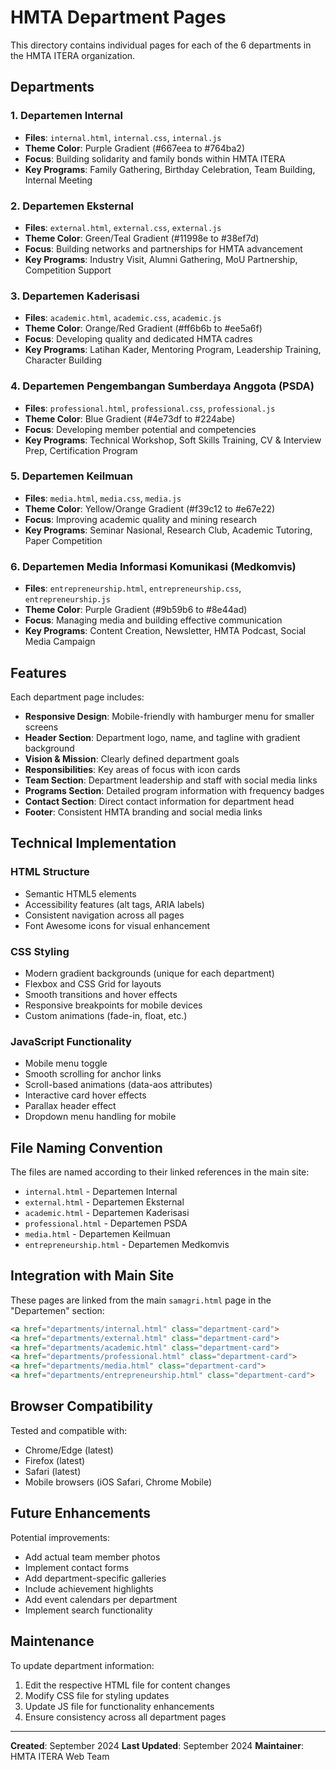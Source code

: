 # HMTA Department Pages

This directory contains individual pages for each of the 6 departments in the HMTA ITERA organization.

## Departments

### 1. Departemen Internal
- **Files**: `internal.html`, `internal.css`, `internal.js`
- **Theme Color**: Purple Gradient (#667eea to #764ba2)
- **Focus**: Building solidarity and family bonds within HMTA ITERA
- **Key Programs**: Family Gathering, Birthday Celebration, Team Building, Internal Meeting

### 2. Departemen Eksternal
- **Files**: `external.html`, `external.css`, `external.js`
- **Theme Color**: Green/Teal Gradient (#11998e to #38ef7d)
- **Focus**: Building networks and partnerships for HMTA advancement
- **Key Programs**: Industry Visit, Alumni Gathering, MoU Partnership, Competition Support

### 3. Departemen Kaderisasi
- **Files**: `academic.html`, `academic.css`, `academic.js`
- **Theme Color**: Orange/Red Gradient (#ff6b6b to #ee5a6f)
- **Focus**: Developing quality and dedicated HMTA cadres
- **Key Programs**: Latihan Kader, Mentoring Program, Leadership Training, Character Building

### 4. Departemen Pengembangan Sumberdaya Anggota (PSDA)
- **Files**: `professional.html`, `professional.css`, `professional.js`
- **Theme Color**: Blue Gradient (#4e73df to #224abe)
- **Focus**: Developing member potential and competencies
- **Key Programs**: Technical Workshop, Soft Skills Training, CV & Interview Prep, Certification Program

### 5. Departemen Keilmuan
- **Files**: `media.html`, `media.css`, `media.js`
- **Theme Color**: Yellow/Orange Gradient (#f39c12 to #e67e22)
- **Focus**: Improving academic quality and mining research
- **Key Programs**: Seminar Nasional, Research Club, Academic Tutoring, Paper Competition

### 6. Departemen Media Informasi Komunikasi (Medkomvis)
- **Files**: `entrepreneurship.html`, `entrepreneurship.css`, `entrepreneurship.js`
- **Theme Color**: Purple Gradient (#9b59b6 to #8e44ad)
- **Focus**: Managing media and building effective communication
- **Key Programs**: Content Creation, Newsletter, HMTA Podcast, Social Media Campaign

## Features

Each department page includes:
- **Responsive Design**: Mobile-friendly with hamburger menu for smaller screens
- **Header Section**: Department logo, name, and tagline with gradient background
- **Vision & Mission**: Clearly defined department goals
- **Responsibilities**: Key areas of focus with icon cards
- **Team Section**: Department leadership and staff with social media links
- **Programs Section**: Detailed program information with frequency badges
- **Contact Section**: Direct contact information for department head
- **Footer**: Consistent HMTA branding and social media links

## Technical Implementation

### HTML Structure
- Semantic HTML5 elements
- Accessibility features (alt tags, ARIA labels)
- Consistent navigation across all pages
- Font Awesome icons for visual enhancement

### CSS Styling
- Modern gradient backgrounds (unique for each department)
- Flexbox and CSS Grid for layouts
- Smooth transitions and hover effects
- Responsive breakpoints for mobile devices
- Custom animations (fade-in, float, etc.)

### JavaScript Functionality
- Mobile menu toggle
- Smooth scrolling for anchor links
- Scroll-based animations (data-aos attributes)
- Interactive card hover effects
- Parallax header effect
- Dropdown menu handling for mobile

## File Naming Convention

The files are named according to their linked references in the main site:
- `internal.html` - Departemen Internal
- `external.html` - Departemen Eksternal
- `academic.html` - Departemen Kaderisasi
- `professional.html` - Departemen PSDA
- `media.html` - Departemen Keilmuan
- `entrepreneurship.html` - Departemen Medkomvis

## Integration with Main Site

These pages are linked from the main `samagri.html` page in the "Departemen" section:
```html
<a href="departments/internal.html" class="department-card">
<a href="departments/external.html" class="department-card">
<a href="departments/academic.html" class="department-card">
<a href="departments/professional.html" class="department-card">
<a href="departments/media.html" class="department-card">
<a href="departments/entrepreneurship.html" class="department-card">
```

## Browser Compatibility

Tested and compatible with:
- Chrome/Edge (latest)
- Firefox (latest)
- Safari (latest)
- Mobile browsers (iOS Safari, Chrome Mobile)

## Future Enhancements

Potential improvements:
- Add actual team member photos
- Implement contact forms
- Add department-specific galleries
- Include achievement highlights
- Add event calendars per department
- Implement search functionality

## Maintenance

To update department information:
1. Edit the respective HTML file for content changes
2. Modify CSS file for styling updates
3. Update JS file for functionality enhancements
4. Ensure consistency across all department pages

---

**Created**: September 2024
**Last Updated**: September 2024
**Maintainer**: HMTA ITERA Web Team
